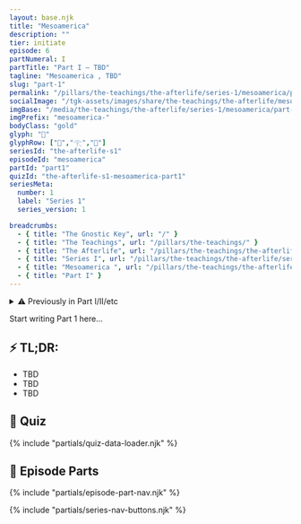 ```yaml
---
layout: base.njk
title: "Mesoamerica"
description: ""
tier: initiate
episode: 6
partNumeral: I
partTitle: "Part I — TBD"
tagline: "Mesoamerica , TBD"
slug: "part-1"
permalink: "/pillars/the-teachings/the-afterlife/series-1/mesoamerica/part-1/index.html"
socialImage: "/tgk-assets/images/share/the-teachings/the-afterlife/mesoamerica-part-1.jpg"
imgBase: "/media/the-teachings/the-afterlife/series-1/mesoamerica/part-1"
imgPrefix: "mesoamerica-"
bodyClass: "gold"
glyph: "🌽"
glyphRow: ["🌽","𓂀","🌽"]
seriesId: "the-afterlife-s1"
episodeId: "mesoamerica"
partId: "part1"
quizId: "the-afterlife-s1-mesoamerica-part1"
seriesMeta:
  number: 1
  label: "Series 1"
  series_version: 1

breadcrumbs:
  - { title: "The Gnostic Key", url: "/" }
  - { title: "The Teachings", url: "/pillars/the-teachings/" }
  - { title: "The Afterlife", url: "/pillars/the-teachings/the-afterlife/" }
  - { title: "Series I", url: "/pillars/the-teachings/the-afterlife/series-1/" }
  - { title: "Mesoamerica ", url: "/pillars/the-teachings/the-afterlife/series-1/mesoamerica/" }
  - { title: "Part I" }
---
```


<main class="main-content">
<section class="content-container">

<details class="disclaimer-box">
  <summary>
    <span class="disclaimer-heading">⚠️ Previously in Part I/II/etc</span>
  </summary>
  <p>TBD</p>
</details>

<section class="section-block">
  <p>Start writing Part 1 here…</p>
</section>

<section class="section-block">
  <h2 class="section-heading">⚡ TL;DR:</h2>
  <ul class="list-emoji">
    <li>TBD</li>
    <li>TBD</li>
    <li>TBD</li>
  </ul>
</section>

<section class="section-block" id="quiz">
  <h2 class="section-heading">🧠 Quiz</h2>
  <div id="quiz-container" data-quiz-id="{{ quizId }}"></div>
  {% include "partials/quiz-data-loader.njk" %}
</section>

<section class="section-block" id="series">
  <h2 class="section-heading">📜 Episode Parts</h2>
  {% include "partials/episode-part-nav.njk" %}
</section>

{% include "partials/series-nav-buttons.njk" %}

</section>
</main>